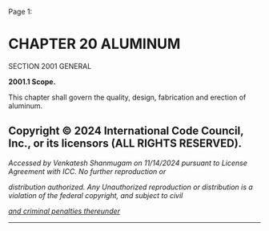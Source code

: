 Page 1:

# CHAPTER 20 ALUMINUM

 SECTION 2001
 GENERAL

**2001.1 Scope.**

This chapter shall govern the quality, design, fabrication and erection of aluminum.


## Copyright © 2024 International Code Council, Inc., or its licensors (ALL RIGHTS RESERVED).

_Accessed by Venkatesh Shanmugam on 11/14/2024 pursuant to License Agreement with ICC. No further reproduction or_

_distribution authorized. Any Unauthorized reproduction or distribution is a violation of the federal copyright, and subject to civil_

_[and criminal penalties thereunder](http://codes.iccsafe.org/content/VACC2021P1/chapter-20-aluminum#VACC2021P1_Ch20_Sec2001)_


-----



